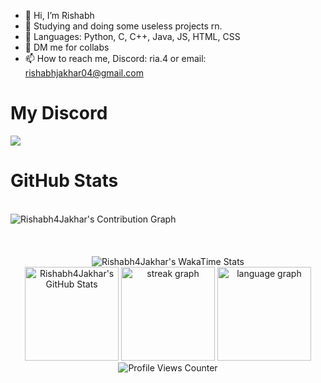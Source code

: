 - 👋 Hi, I’m Rishabh
- 👀 Studying and doing some useless projects rn.
- 🌱 Languages: Python, C, C++, Java, JS, HTML, CSS
- 💞️ DM me for collabs
- 📫 How to reach me, Discord: ria.4 or email: rishabhjakhar04@gmail.com

# My Discord
[![](https://discord.c99.nl/widget/theme-4/713056818972066140.png)](https://discord.com/users/713056818972066140)


# GitHub Stats
<div>
<br>
<img align="left" alt="Rishabh4Jakhar's Contribution Graph" src="https://github-readme-activity-graph.vercel.app/graph?username=Rishabh4Jakhar&bg_color=141321&area_color=d83a7c&color=a5f8f1&line=d83a7c&point=d83a7c&area=true&hide_border=true)](https://github.com/ashutosh00710/github-readme-activity-graph)"/>
<br>
</div>
<br>
<br>
<div margin-top="50px" align="center">
  <br>
<img align="center" margin-left="50px" margin-top="50px" alt="Rishabh4Jakhar's WakaTime Stats" src="https://github-readme-stats.vercel.app/api/wakatime?username=Rishabh4&layout=compact&lang_count=20)](https://wakatime.com/@Rishabh4)"/>
</div>
<div align = "center">
<img alt="Rishabh4Jakhar's GitHub Stats" src="https://awesomesam.vercel.app/api?username=Rishabh4Jakhar&hide_title=false&hide_rank=false&show_icons=true&include_all_commits=true&count_private=true&disable_animations=false&number_format=long&theme=radical&locale=en&hide_border=false&order=2" height="150"/>
<img src="https://streak-stats.demolab.com?user=Rishabh4Jakhar&locale=en&mode=daily&theme=radical&hide_border=false&border_radius=5&order=3" height="150" alt="streak graph"  />
<img src="https://awesomesam.vercel.app/api/top-langs?username=Rishabh4Jakhar&locale=en&hide_title=false&layout=compact&card_width=320&langs_count=5&theme=radical&hide_border=false&order=1" height="150" alt="language graph"/>
<br>
<img src="https://komarev.com/ghpvc/?username=Rishabh4Jakhar" alt="Profile Views Counter">
</div>
